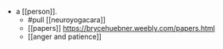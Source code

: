 - a [[person]].
  - #pull [[neuroyogacara]]
  - [[papers]] https://brycehuebner.weebly.com/papers.html
  - [[anger and patience]]